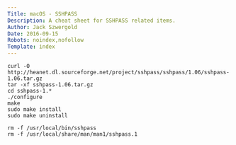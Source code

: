 ```yaml
---
Title: macOS - SSHPASS
Description: A cheat sheet for SSHPASS related items.
Author: Jack Szwergold
Date: 2016-09-15
Robots: noindex,nofollow
Template: index
---
```


    curl -O http://heanet.dl.sourceforge.net/project/sshpass/sshpass/1.06/sshpass-1.06.tar.gz
    tar -xf sshpass-1.06.tar.gz
    cd sshpass-1.*
    ./configure
    make
    sudo make install
    sudo make uninstall

	rm -f /usr/local/bin/sshpass
	rm -f /usr/local/share/man/man1/sshpass.1
